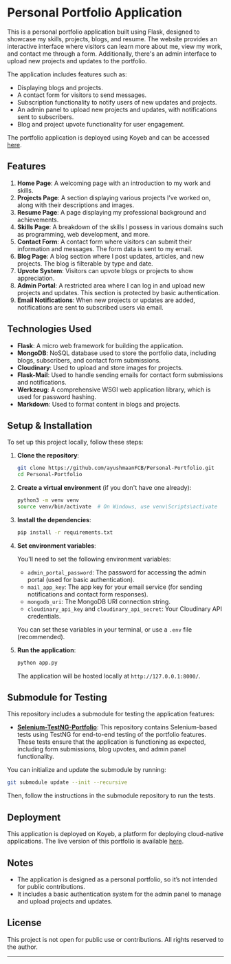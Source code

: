 # Personal Portfolio Application

This is a personal portfolio application built using Flask, designed to showcase my skills, projects, blogs, and resume. The website provides an interactive interface where visitors can learn more about me, view my work, and contact me through a form. Additionally, there's an admin interface to upload new projects and updates to the portfolio.

The application includes features such as:

- Displaying blogs and projects.
- A contact form for visitors to send messages.
- Subscription functionality to notify users of new updates and projects.
- An admin panel to upload new projects and updates, with notifications sent to subscribers.
- Blog and project upvote functionality for user engagement.

The portfolio application is deployed using Koyeb and can be accessed [here](https://homeless-margalo-ayushmaan-personal-109aa799.koyeb.app).

## Features

1. **Home Page**: A welcoming page with an introduction to my work and skills.
2. **Projects Page**: A section displaying various projects I’ve worked on, along with their descriptions and images.
3. **Resume Page**: A page displaying my professional background and achievements.
4. **Skills Page**: A breakdown of the skills I possess in various domains such as programming, web development, and more.
5. **Contact Form**: A contact form where visitors can submit their information and messages. The form data is sent to my email.
6. **Blog Page**: A blog section where I post updates, articles, and new projects. The blog is filterable by type and date.
7. **Upvote System**: Visitors can upvote blogs or projects to show appreciation.
8. **Admin Portal**: A restricted area where I can log in and upload new projects and updates. This section is protected by basic authentication.
9. **Email Notifications**: When new projects or updates are added, notifications are sent to subscribed users via email.

## Technologies Used

- **Flask**: A micro web framework for building the application.
- **MongoDB**: NoSQL database used to store the portfolio data, including blogs, subscribers, and contact form submissions.
- **Cloudinary**: Used to upload and store images for projects.
- **Flask-Mail**: Used to handle sending emails for contact form submissions and notifications.
- **Werkzeug**: A comprehensive WSGI web application library, which is used for password hashing.
- **Markdown**: Used to format content in blogs and projects.

## Setup & Installation

To set up this project locally, follow these steps:

1. **Clone the repository**:

   ```bash
   git clone https://github.com/ayushmaanFCB/Personal-Portfolio.git
   cd Personal-Portfolio
   ```

2. **Create a virtual environment** (if you don't have one already):

   ```bash
   python3 -m venv venv
   source venv/bin/activate  # On Windows, use venv\Scripts\activate
   ```

3. **Install the dependencies**:

   ```bash
   pip install -r requirements.txt
   ```

4. **Set environment variables**:

   You'll need to set the following environment variables:

   - `admin_portal_password`: The password for accessing the admin portal (used for basic authentication).
   - `mail_app_key`: The app key for your email service (for sending notifications and contact form responses).
   - `mongodb_uri`: The MongoDB URI connection string.
   - `cloudinary_api_key` and `cloudinary_api_secret`: Your Cloudinary API credentials.

   You can set these variables in your terminal, or use a `.env` file (recommended).

5. **Run the application**:

   ```bash
   python app.py
   ```

   The application will be hosted locally at `http://127.0.0.1:8000/`.

## Submodule for Testing

This repository includes a submodule for testing the application features:

- **[Selenium-TestNG-Portfolio](https://github.com/ayushmaanFCB/Selenium-TestNG-Portfolio.git)**: This repository contains Selenium-based tests using TestNG for end-to-end testing of the portfolio features. These tests ensure that the application is functioning as expected, including form submissions, blog upvotes, and admin panel functionality.

You can initialize and update the submodule by running:

```bash
git submodule update --init --recursive
```

Then, follow the instructions in the submodule repository to run the tests.

## Deployment

This application is deployed on Koyeb, a platform for deploying cloud-native applications. The live version of this portfolio is available [here](https://homeless-margalo-ayushmaan-personal-109aa799.koyeb.app).

## Notes

- The application is designed as a personal portfolio, so it’s not intended for public contributions.
- It includes a basic authentication system for the admin panel to manage and upload projects and updates.

## License

This project is not open for public use or contributions. All rights reserved to the author.

---
